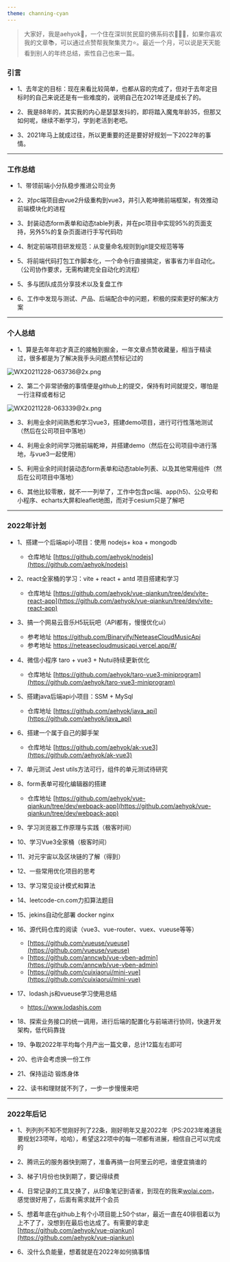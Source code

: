 ```yaml
---
theme: channing-cyan
---
```


> 大家好，我是aehyok🎋，一个住在深圳贫民窟的佛系码农🧚🏻‍♀️，如果你喜欢我的文章📚，可以通过点赞帮我聚集灵力⭐️。最近一个月，可以说是天天能看到别人的年终总结，索性自己也来一篇。

### 引言

 - 1、去年定的目标：现在来看比较简单，也都从容的完成了，但对于去年定目标时的自己来说还是有一些难度的，说明自己在2021年还是成长了的。
 
 - 2、我是88年的，其实我的内心是瑟瑟发抖的，即将踏入魔鬼年龄35，但那又如何呢，继续不断学习，学到老活到老吧。

 - 3、2021年马上就成过往，所以更重要的还是要好好规划一下2022年的事情。

  -------------------
### 工作总结

  - 1、带领前端小分队稳步推进公司业务

  - 2、对pc端项目由vue2升级重构到vue3，并引入乾坤微前端框架，有效推动前端模块化的进程

  - 3、封装动态form表单和动态table列表，并在pc项目中实现95%的页面支持，另外5%的复杂页面进行手写代码叻

  - 4、制定前端项目研发规范：从变量命名规则到git提交规范等等

  - 5、将前端代码打包工作脚本化，一个命令行直接搞定，省事省力半自动化。（公司协作要求，无需构建完全自动化的流程）

  - 5、多与团队成员分享技术以及复盘工作

  - 6、工作中发现与测试、产品、后端配合中的问题，积极的探索更好的解决方案

-------------------
### 个人总结

  - 1、算是去年年初才真正的接触到掘金，一年文章点赞收藏量，相当于精读过，很多都是为了解决我手头问题点赞标记过的
  
![WX20211228-063736@2x.png](https://p3-juejin.byteimg.com/tos-cn-i-k3u1fbpfcp/9ec5d81d1c9d4d28992ddef88529cc64~tplv-k3u1fbpfcp-watermark.image?)

  - 2、第二个非常骄傲的事情便是github上的提交，保持有时间就提交，哪怕是一行注释或者标记
  
![WX20211228-063339@2x.png](https://p9-juejin.byteimg.com/tos-cn-i-k3u1fbpfcp/6ddb01a1aa3a499db53fd1b9a4abf5d5~tplv-k3u1fbpfcp-watermark.image?)
  - 3、利用业余时间熟悉和学习vue3，搭建demo项目，进行可行性落地测试（然后在公司项目中落地）

  - 4、利用业余时间学习微前端乾坤，并搭建demo（然后在公司项目中进行落地，与vue3一起使用）

  - 5、利用业余时间封装动态form表单和动态table列表、以及其他常用组件（然后在公司项目中落地）

  - 6、其他比较零散，就不一一列举了，工作中包含pc端、app(h5)、公众号和小程序、echarts大屏和leaflet地图，而对于cesium只是了解吧

-------------------
### 2022年计划

  - 1、搭建一个后端api小项目：使用 nodejs+ koa + mongodb
    - 仓库地址 [https://github.com/aehyok/nodejs](https://github.com/aehyok/nodejs)

  - 2、react全家桶的学习：vite + react + antd 项目搭建和学习
    - 仓库地址 [https://github.com/aehyok/vue-qiankun/tree/dev/vite-react-app](https://github.com/aehyok/vue-qiankun/tree/dev/vite-react-app)

  - 3、搞一个网易云音乐H5玩玩吧（API都有，慢慢优化ui）
    - 参考地址 https://github.com/Binaryify/NeteaseCloudMusicApi
    - 参考地址 https://neteasecloudmusicapi.vercel.app/#/

  - 4、微信小程序 taro + vue3 + Nutui持续更新优化
    - 仓库地址 [https://github.com/aehyok/taro-vue3-miniprogram](https://github.com/aehyok/taro-vue3-miniprogram)

  - 5、搭建java后端api小项目：SSM + MySql
    - 仓库地址 [https://github.com/aehyok/java_api](https://github.com/aehyok/java_api)

  - 6、搭建一个属于自己的脚手架
    - 仓库地址 [https://github.com/aehyok/ak-vue3](https://github.com/aehyok/ak-vue3)

  - 7、单元测试 Jest utils方法可行，组件的单元测试待研究

  - 8、form表单可视化编辑器的搭建
    - 仓库地址 [https://github.com/aehyok/vue-qiankun/tree/dev/webpack-app](https://github.com/aehyok/vue-qiankun/tree/dev/webpack-app)

  - 9、学习浏览器工作原理与实践（极客时间）

  - 10、学习Vue3全家桶（极客时间）

  - 11、对元宇宙以及区块链的了解（得到）

  - 12、一些常用优化项目的思考

  - 13、学习常见设计模式和算法

  - 14、leetcode-cn.com力扣算法题目

  - 15、jekins自动化部署 docker nginx

  - 16、源代码仓库的阅读（vue3、vue-router、vuex、vueuse等等）
    - [https://github.com/vueuse/vueuse](https://github.com/vueuse/vueuse)
    - [https://github.com/anncwb/vue-vben-admin](https://github.com/anncwb/vue-vben-admin)
    - [https://github.com/cuixiaorui/mini-vue](https://github.com/cuixiaorui/mini-vue)

  - 17、lodash.js和vueuse学习使用总结
    - https://www.lodashjs.com

  - 18、探索业务接口的统一调用，进行后端的配置化与前端进行协同，快速开发架构，低代码靠拢

  - 19、争取2022年平均每个月产出一篇文章，总计12篇左右即可

  - 20、也许会考虑换一份工作

  - 21、保持运动 锻炼身体

  - 22、读书和理财就不列了，一步一步慢慢来吧

-------------------
### 2022年后记

  - 1、列列列不知不觉刚好列了22条，刚好明年又是2022年（PS:2023年难道我要规划23项咩，哈哈），希望这22项中的每一项都有进展，相信自己可以完成的

  - 2、腾讯云的服务器快到期了，准备再搞一台阿里云的吧，谁便宜搞谁的
  
  - 3、梯子1月份也快到期了，要记得续费
  
  - 4、日常记录的工具又换了，从印象笔记到语雀，到现在的我来[wolai.com](https://wolai.com)，感觉很好用了，后面有需求就开个会员

  - 5、想着年底在github上有个小项目能上50个star，最近一直在40徘徊着以为上不了了，没想到在最后也达成了。有需要的拿走[https://github.com/aehyok/vue-qiankun](https://github.com/aehyok/vue-qiankun)

  - 6、没什么负能量，想着就是在2022年如何搞事情
